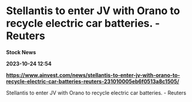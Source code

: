 # Stellantis to enter JV with Orano to recycle electric car batteries. - Reuters
**Stock News**

**2023-10-24 12:54**

**https://www.ainvest.com/news/stellantis-to-enter-jv-with-orano-to-recycle-electric-car-batteries-reuters-231010005eb6f0513a8c1505/**

Stellantis to enter JV with Orano to recycle electric car batteries. - Reuters